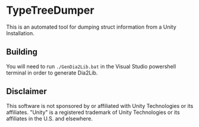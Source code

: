 # TypeTreeDumper

This is an automated tool for dumping struct information from a Unity Installation.

## Building

You will need to run `./GenDia2Lib.bat` in the Visual Studio powershell terminal in order to generate Dia2Lib.

## Disclaimer

This software is not sponsored by or affiliated with Unity Technologies or its affiliates. "Unity" is a registered trademark of Unity Technologies or its affiliates in the U.S. and elsewhere.
